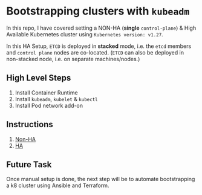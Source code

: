 # Bootstrapping clusters with `kubeadm`
In this repo, I have covered setting a NON-HA (**single** `control-plane`) & High Available Kubernetes cluster using `Kubernetes version: v1.27`. 

In this HA Setup, `ETCD` is deployed in **stacked** mode, i.e. the `etcd` members and `control plane` nodes are co-located. (`ETCD` can also be deployed in non-stacked node, i.e. on separate machines/nodes.)

## High Level Steps
1. Install Container Runtime
2. Install `kubeadm`, `kubelet` & `kubectl`
3. Install Pod network add-on

## Instructions
1. [Non-HA](Non-HA)
2. [HA](HA)


## Future Task
Once manual setup is done, the next step will be to automate bootstrapping a k8 cluster using Ansible and Terraform.